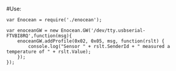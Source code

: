 #Use:

	var Enocean = require('./enocean');

	var enoceanGW = new Enocean.GW('/dev/tty.usbserial-FTVBI8RQ',function(msg){
  		enoceanGW.addProfile(0x02, 0x05, msg, function(rslt) {
    		console.log("Sensor " + rslt.SenderId + " measured a temperature of " + rslt.Value);
  		});
	});
